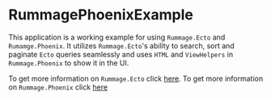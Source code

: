 # RummagePhoenixExample

This application is a working example for using `Rummage.Ecto` and `Rumamge.Phoenix`.
It utilizes `Rummage.Ecto`'s ability to search, sort and paginate `Ecto` queries seamlessly
and uses `HTML` and `ViewHelpers` in `Rummage.Phoenix` to show it in the UI.

To get more information on `Rummage.Ecto` click [here](https://github.com/Excipients/rummage_ecto).
To get more information on `Rummage.Phoenix` click [here](https://github.com/Excipients/rummage_phoenix)
